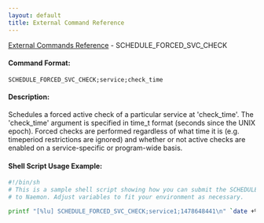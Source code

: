 ```yaml
---
layout: default
title: External Command Reference
---
```


<!--
************************************************
* AUTO GENERATED PAGE - USE ./update SCRIPT
************************************************
-->

<span class="glyphicon glyphicon-arrow-up"></span><a href="index.html"> External Commands Reference</a> - SCHEDULE_FORCED_SVC_CHECK<br>


#### Command Format:

`SCHEDULE_FORCED_SVC_CHECK;service;check_time`

#### Description:

Schedules a forced active check of a particular service at 'check_time'. The 'check_time' argument is specified in time_t format (seconds since the UNIX epoch). Forced checks are performed regardless of what time it is (e.g. timeperiod restrictions are ignored) and whether or not active checks are enabled on a service-specific or program-wide basis.

#### Shell Script Usage Example:

```sh
#!/bin/sh
# This is a sample shell script showing how you can submit the SCHEDULE_FORCED_SVC_CHECK command
# to Naemon. Adjust variables to fit your environment as necessary.

printf "[%lu] SCHEDULE_FORCED_SVC_CHECK;service1;1478648441\n" `date +%s` > /var/lib/naemon/naemon.cmd
```



